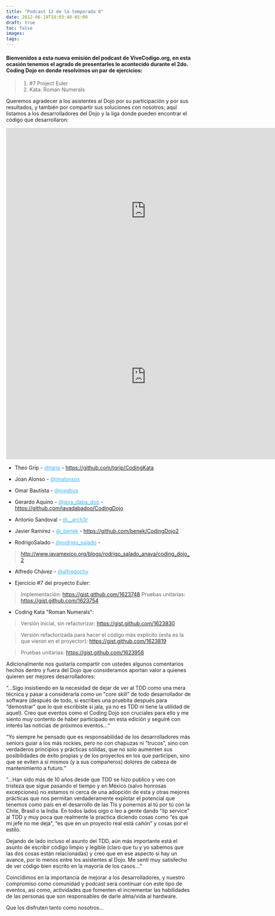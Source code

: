 ```yaml
---
title: "Podcast 12 de la temporada 0"
date: 2012-06-19T18:03:40-05:00
draft: true
toc: false
images:
tags:
---
```


<h4>Bienvenidos a esta nueva emisión del podcast de ViveCodigo.org, en esta ocasión tenemos el agrado de presentarles lo acontecido durante el 2do. Coding Dojo en donde resolvimos un par de ejercicios:</h4>

> 1. #7 Project Euler
> 2. Kata: Roman Numerals

Queremos agradecer a los asistentes al Dojo por su participación y por sus resultados, y también por compartir sus soluciones con nosotros; aquí listamos a los desarrolladores del Dojo y la liga donde pueden encontrar el código que desarrollaron:

<iframe src="https://player.vimeo.com/video/35331361?h=060adae466" width="760" height="450" frameborder="0"></iframe>

<iframe src="https://player.vimeo.com/video/35698652?h=de8cb72a35" width="760" height="450" frameborder="0"></iframe>

+ Theo Grip - <a href="https://twitter.com/tgrip" style="color:#3eb0ef;">@tgrip</a> - https://github.com/tgrip/CodingKata

+ Joan Alonso - <a href="https://twitter.com/jmalonsos" style="color:#3eb0ef;">@jmalonsos</a>

+ Omar Bautista - <a href="https://twitter.com/joxebus" style="color:#3eb0ef;">@joxebus</a>

+ Gerardo Aquino - <a href="https://twitter.com/java_daba_doo" style="color:#3eb0ef;">@java_daba_doo</a> - https://github.com/javadabadoo/CodingDojo

+ Antonio Sandoval - <a href="https://twitter.com/__arch3r" style="color:#3eb0ef;">@__arch3r</a>

+ Javier Ramírez - <a href="https://twitter.com/_benek" style="color:#3eb0ef;">@_benek</a> - https://github.com/benek/CodingDojo2

+ RodrigoSalado - <a href="https://twitter.com/rodrigo_salado" style="color:#3eb0ef;">@rodrigo_salado</a> - 

>http://www.javamexico.org/blogs/rodrigo_salado_anaya/coding_dojo_2

+ Alfredo Chávez - <a href="https://twitter.com/alfredochv" style="color:#3eb0ef;">@alfredochv</a>

+ Ejercicio #7 del proyecto Euler:

>Implementación: https://gist.github.com/1623748
>Pruebas unitarias: https://gist.github.com/1623754

+ Coding Kata "Roman Numerals":

>Versión inicial, sin refactorizar: https://gist.github.com/1623830

>Versión refactorizada para hacer el código más explícito (esta es la que vieron en el proyector): https://gist.github.com/1623819

>Pruebas unitarias: https://gist.github.com/1623958

Adicionalmente nos gustaría compartir con ustedes algunos comentarios hechos dentro y fuera del Dojo que consideramos aportan valor a quienes quieren ser mejores desarrolladores:

“…Sigo insistiendo en la necesidad de dejar de ver al TDD como una mera técnica y pasar a considerarla como un "core skill” de todo desarrollador de software (después de todo, si escribes una pruebita después para “demostrar” que lo que escribiste si jala, ya no es TDD ni tiene la utilidad de aquel). Creo que eventos como el Coding Dojo son cruciales para ello y me siento muy contento de haber participado en esta edición y seguiré con interés las noticias de próximos eventos…“

“Yo siempre he pensado que es responsabilidad de los desarrolladores más seniors guiar a los más rockies, pero no con chapuzas ni "trucos”, sino con verdaderos principios y prácticas sólidas, que no solo aumenten sus posibilidades de éxito propias y de los proyectos en los que participen, sino que se eviten a sí mismos (y a sus compañeros) dolores de cabeza de mantenimiento a futuro.“

“…Han sido más de 10 años desde que TDD se hizo publico y veo con tristeza que sigue pasando el tiempo y en México (salvo honrosas excepciones) no estamos ni cerca de una adopción de esta y otras mejores prácticas que nos permitan verdaderamente explotar el potencial que tenemos como país en el desarrollo de las TIs y ponernos al tú por tú con la Chile, Brasil o la India. En todos lados oigo o leo a gente dando "lip service” al TDD y muy poca que realmente la practica diciendo cosas como “es que mi jefe no me deja”, “es que en un proyecto real está cañón” y cosas por el estilo.

Dejando de lado incluso el asunto del TDD, aún más importante está el asunto de escribir código limpio y legible (claro que tu y yo sabemos que las dos cosas están relacionadas) y creo que en ese aspecto si hay un avance, por lo menos entre los asistentes al Dojo. Me sentí muy satisfecho de ver código bien escrito en la mayoría de los casos…“

Coincidimos en la importancia de mejorar a los desarrolladores, y nuestro compromiso como comunidad y podcast será continuar con este tipo de eventos, así como, actividades que fomenten el incrementar las habilidades de las personas que son responsables de darle alma/vida al hardware.

Que los disfruten tanto como nosotros…
